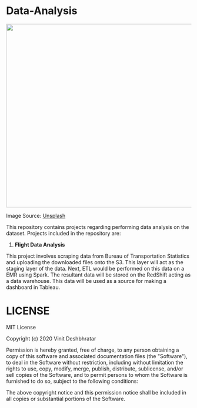 # Data-Analysis

<img src="https://images.unsplash.com/photo-1484069560501-87d72b0c3669?ixlib=rb-1.2.1&ixid=eyJhcHBfaWQiOjEyMDd9&auto=format&fit=crop&w=800&q=80" width="1100" height="500">

Image Source: [Unsplash](https://images.unsplash.com/photo-1484069560501-87d72b0c3669?ixlib=rb-1.2.1&ixid=eyJhcHBfaWQiOjEyMDd9&auto=format&fit=crop&w=800&q=80)

This repository contains projects regarding performing data analysis on the dataset. Projects included in the repository are:

1) **Flight Data Analysis**

This project involves scraping data from Bureau of Transportation Statistics and uploading the downloaded files onto the S3. This layer will act as the staging layer of the data. Next, ETL would be performed on this data on a EMR using Spark. The resultant data will be stored on the RedShift acting as a data warehouse. This data will be used as a source for making a dashboard in Tableau.

# LICENSE

MIT License

Copyright (c) 2020 Vinit Deshbhratar

Permission is hereby granted, free of charge, to any person obtaining a copy of this software and associated documentation files (the "Software"), to deal in the Software without restriction, including without limitation the rights to use, copy, modify, merge, publish, distribute, sublicense, and/or sell copies of the Software, and to permit persons to whom the Software is furnished to do so, subject to the following conditions:

The above copyright notice and this permission notice shall be included in all copies or substantial portions of the Software.

